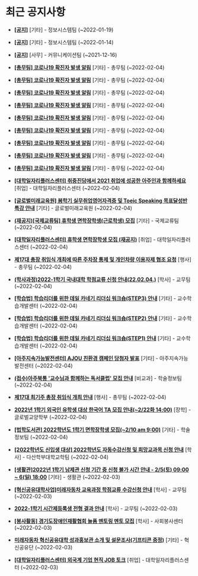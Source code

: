 # 최근 공지사항

* **[[공지]](http://ajou.ac.kr/kr/ajou/notice.do?mode=view&amp;articleNo=179802&amp;article.offset=0&amp;articleLimit=30)**
 [기타] - 정보시스템팀 (~2022-01-19)

* **[[공지]](http://ajou.ac.kr/kr/ajou/notice.do?mode=view&amp;articleNo=179594&amp;article.offset=0&amp;articleLimit=30)**
 [기타] - 정보시스템팀 (~2022-01-14)

* **[[공지]](http://ajou.ac.kr/kr/ajou/notice.do?mode=view&amp;articleNo=147976&amp;article.offset=0&amp;articleLimit=30)**
 [사무] - 커뮤니케이션팀 (~2021-12-16)

* **[[총무팀] 코로나19 확진자 발생 알림](http://ajou.ac.kr/kr/ajou/notice.do?mode=view&amp;articleNo=180349&amp;article.offset=0&amp;articleLimit=30)**
 [기타] - 총무팀 (~2022-02-04)

* **[[총무팀] 코로나19 확진자 발생 알림](http://ajou.ac.kr/kr/ajou/notice.do?mode=view&amp;articleNo=180348&amp;article.offset=0&amp;articleLimit=30)**
 [기타] - 총무팀 (~2022-02-04)

* **[[총무팀] 코로나19 확진자 발생 알림](http://ajou.ac.kr/kr/ajou/notice.do?mode=view&amp;articleNo=180347&amp;article.offset=0&amp;articleLimit=30)**
 [기타] - 총무팀 (~2022-02-04)

* **[[총무팀] 코로나19 확진자 발생 알림](http://ajou.ac.kr/kr/ajou/notice.do?mode=view&amp;articleNo=180346&amp;article.offset=0&amp;articleLimit=30)**
 [기타] - 총무팀 (~2022-02-04)

* **[[총무팀] 코로나19 확진자 발생 알림](http://ajou.ac.kr/kr/ajou/notice.do?mode=view&amp;articleNo=180345&amp;article.offset=0&amp;articleLimit=30)**
 [기타] - 총무팀 (~2022-02-04)

* **[[총무팀] 코로나19 확진자 발생 알림](http://ajou.ac.kr/kr/ajou/notice.do?mode=view&amp;articleNo=180343&amp;article.offset=0&amp;articleLimit=30)**
 [기타] - 총무팀 (~2022-02-04)

* **[[총무팀] 코로나19 확진자 발생 알림](http://ajou.ac.kr/kr/ajou/notice.do?mode=view&amp;articleNo=180342&amp;article.offset=0&amp;articleLimit=30)**
 [기타] - 총무팀 (~2022-02-04)

* **[[총무팀] 코로나19 확진자 발생 알림](http://ajou.ac.kr/kr/ajou/notice.do?mode=view&amp;articleNo=180341&amp;article.offset=0&amp;articleLimit=30)**
 [기타] - 총무팀 (~2022-02-04)

* **[[총무팀] 코로나19 확진자 발생 알림](http://ajou.ac.kr/kr/ajou/notice.do?mode=view&amp;articleNo=180340&amp;article.offset=0&amp;articleLimit=30)**
 [기타] - 총무팀 (~2022-02-04)

* **[[대학일자리플러스센터] 취중진담에서 2021 취업에 성공한 아주인과 함께하세요](http://ajou.ac.kr/kr/ajou/notice.do?mode=view&amp;articleNo=180338&amp;article.offset=0&amp;articleLimit=30)**
 [취업] - 대학일자리플러스센터 (~2022-02-04)

* **[[글로벌미래교육원] 봄학기 실무취업영어자격증 및 Toeic Speaking 목표달성반 특강 안내](http://ajou.ac.kr/kr/ajou/notice.do?mode=view&amp;articleNo=180331&amp;article.offset=0&amp;articleLimit=30)**
 [기타] - 글로벌미래교육원 (~2022-02-04)

* **[(재공지)[국제교류팀] 휴학생 면학장학생(근로학생) 모집](http://ajou.ac.kr/kr/ajou/notice.do?mode=view&amp;articleNo=180326&amp;article.offset=0&amp;articleLimit=30)**
 [기타] - 국제교류팀 (~2022-02-04)

* **[[대학일자리플러스센터] 휴학생 면학장학생 모집 (재공지)](http://ajou.ac.kr/kr/ajou/notice.do?mode=view&amp;articleNo=180321&amp;article.offset=0&amp;articleLimit=30)**
 [취업] - 대학일자리플러스센터 (~2022-02-04)

* **[제17대 총장 취임식 개최에 따른 주차장 통제 및 개인차량 이용자제 협조 요청](http://ajou.ac.kr/kr/ajou/notice.do?mode=view&amp;articleNo=180313&amp;article.offset=0&amp;articleLimit=30)**
 [행사] - 총무팀 (~2022-02-04)

* **[(학사과정)2022-1학기 국내대학 학점교류 신청 안내(22.02.04.)](http://ajou.ac.kr/kr/ajou/notice.do?mode=view&amp;articleNo=180312&amp;article.offset=0&amp;articleLimit=30)**
 [학사] - 교무팀 (~2022-02-04)

* **[[학습법] 학습리더를 위한 데일 카네기 리더십 워크숍(STEP3) 안내](http://ajou.ac.kr/kr/ajou/notice.do?mode=view&amp;articleNo=180311&amp;article.offset=0&amp;articleLimit=30)**
 [기타] - 교수학습개발센터 (~2022-02-04)

* **[[학습법] 학습리더를 위한 데일 카네기 리더십 워크숍(STEP2) 안내](http://ajou.ac.kr/kr/ajou/notice.do?mode=view&amp;articleNo=180310&amp;article.offset=0&amp;articleLimit=30)**
 [기타] - 교수학습개발센터 (~2022-02-04)

* **[[학습법] 학습리더를 위한 데일 카네기 리더십 워크숍(STEP1) 안내](http://ajou.ac.kr/kr/ajou/notice.do?mode=view&amp;articleNo=180309&amp;article.offset=0&amp;articleLimit=30)**
 [기타] - 교수학습개발센터 (~2022-02-04)

* **[[아주지속가능발전센터] AJOU 친환경 캠페인 당첨자 발표](http://ajou.ac.kr/kr/ajou/notice.do?mode=view&amp;articleNo=180307&amp;article.offset=0&amp;articleLimit=30)**
 [기타] - 아주지속가능발전센터 (~2022-02-04)

* **[(접수)아주북통 &#x27;교수님과 함께하는 독서클럽&#x27; 모집 안내](http://ajou.ac.kr/kr/ajou/notice.do?mode=view&amp;articleNo=180306&amp;article.offset=0&amp;articleLimit=30)**
 [비교과] - 학술정보팀 (~2022-02-04)

* **[제17대 최기주 총장 취임식 개최 안내](http://ajou.ac.kr/kr/ajou/notice.do?mode=view&amp;articleNo=180303&amp;article.offset=0&amp;articleLimit=30)**
 [행사] - 총무팀 (~2022-02-04)

* **[2022년 1학기 외국인 유학생 대상 한국어 TA 모집 안내(~2/22화 14:00)](http://ajou.ac.kr/kr/ajou/notice.do?mode=view&amp;articleNo=180302&amp;article.offset=0&amp;articleLimit=30)**
 [장학] - 글로벌교양학부 (~2022-02-04)

* **[[법학도서관] 2022학년도 1학기 면학장학생 모집(~2/10 am 9:00)](http://ajou.ac.kr/kr/ajou/notice.do?mode=view&amp;articleNo=180301&amp;article.offset=0&amp;articleLimit=30)**
 [기타] - 학술정보팀 (~2022-02-04)

* **[[2022학년도 신입생 대상] 2022학년도 자동수강신청 및 희망교과목 신청 안내](http://ajou.ac.kr/kr/ajou/notice.do?mode=view&amp;articleNo=180298&amp;article.offset=0&amp;articleLimit=30)**
 [학사] - 다산학부대학교학팀 (~2022-02-04)

* **[[생활관]2022년 1학기 남제관 신청 기간 중 신청 불가 시간 안내 - 2/5(토) 09:00 ~ 6(일) 18:00](http://ajou.ac.kr/kr/ajou/notice.do?mode=view&amp;articleNo=180297&amp;article.offset=0&amp;articleLimit=30)**
 [기타] - 생활관 (~2022-02-03)

* **[[혁신공유대학사업]미래자동차 교육과정 학점교류 수강신청 안내](http://ajou.ac.kr/kr/ajou/notice.do?mode=view&amp;articleNo=180292&amp;article.offset=0&amp;articleLimit=30)**
 [학사] - 교무팀 (~2022-02-03)

* **[2022-1학기 시간제등록생 전형 결과 안내](http://ajou.ac.kr/kr/ajou/notice.do?mode=view&amp;articleNo=180290&amp;article.offset=0&amp;articleLimit=30)**
 [학사] - 교무팀 (~2022-02-03)

* **[[봉사활동] 경기도장애인재활협회 늘품 멘토링 멘토 모집](http://ajou.ac.kr/kr/ajou/notice.do?mode=view&amp;articleNo=180287&amp;article.offset=0&amp;articleLimit=30)**
 [학사] - 사회봉사센터 (~2022-02-03)

* **[미래자동차 혁신공유대학 성과홍보관 소개 및 설문조사(기프티콘 증정)](http://ajou.ac.kr/kr/ajou/notice.do?mode=view&amp;articleNo=180279&amp;article.offset=0&amp;articleLimit=30)**
 [기타] - 혁신공유단 (~2022-02-03)

* **[[대학일자리플러스센터] 외국계 기업 현직 JOB 토크](http://ajou.ac.kr/kr/ajou/notice.do?mode=view&amp;articleNo=180260&amp;article.offset=0&amp;articleLimit=30)**
 [취업] - 대학일자리플러스센터 (~2022-02-03)
